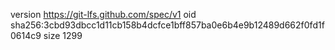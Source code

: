 version https://git-lfs.github.com/spec/v1
oid sha256:3cbd93dbcc1d11cb158b4dcfce1bff857ba0e6b4e9b12489d662f0fd1f0614c9
size 1299
